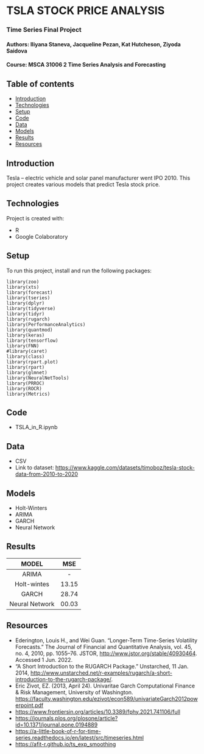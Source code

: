 # TSLA STOCK PRICE ANALYSIS 
### Time Series Final Project 
#### Authors: Iliyana Staneva, Jacqueline Pezan, Kat Hutcheson, Ziyoda Saidova
#### Course: MSCA 31006 2 Time Series Analysis and Forecasting

## Table of contents
* [Introduction](#introduction)
* [Technologies](#technologies)
* [Setup](#setup)
* [Code](#Code)
* [Data](#data)
* [Models](#models)
* [Results](#results)
* [Resources](#resources) 

## Introduction
Tesla – electric vehicle and solar panel manufacturer went IPO 2010. 
This project creates various models that predict Tesla stock price. 
	
## Technologies
Project is created with:
* R
* Google Colaboratory 
	
## Setup
To run this project, install and run the following packages: 

```
library(zoo)
library(xts)
library(forecast)
library(tseries)
library(dplyr)
library(tidyverse)
library(tidyr)
library(rugarch)
library(PerformanceAnalytics)
library(quantmod)
library(keras)
library(tensorflow)
library(FNN)
#library(caret)
library(class) 
library(rpart.plot)
library(rpart)  
library(glmnet)
library(NeuralNetTools) 
library(PRROC)
library(ROCR) 
library(Metrics)
```
## Code
- TSLA_in_R.ipynb

## Data
- CSV 
- Link to dataset: https://www.kaggle.com/datasets/timoboz/tesla-stock-data-from-2010-to-2020

## Models
- Holt-Winters
- ARIMA
- GARCH
- Neural Network

## Results
| **MODEL** | **MSE**  | 
| :---:   | :-: | 
| ARIMA | - | 
| Holt-wintes | 13.15 | 
| GARCH | 28.74 |
| Neural Network | 00.03 | 

## Resources
- Ederington, Louis H., and Wei Guan. “Longer-Term Time-Series Volatility Forecasts.” The Journal of Financial and Quantitative Analysis, vol. 45, no. 4, 2010, pp. 1055–76. JSTOR, http://www.jstor.org/stable/40930464. Accessed 1 Jun. 2022.
- “A Short Introduction to the RUGARCH Package.” Unstarched, 11 Jan. 2014, http://www.unstarched.net/r-examples/rugarch/a-short-introduction-to-the-rugarch-package/.
- Eric Zivot, EZ. (2013, April 24). Univaritae Garch Computational Finance & Risk Management, University of Washington. https://faculty.washington.edu/ezivot/econ589/univariateGarch2012powerpoint.pdf
- https://www.frontiersin.org/articles/10.3389/fphy.2021.741106/full
- https://journals.plos.org/plosone/article?id=10.1371/journal.pone.0194889
- https://a-little-book-of-r-for-time-series.readthedocs.io/en/latest/src/timeseries.html
- https://afit-r.github.io/ts_exp_smoothing
 
